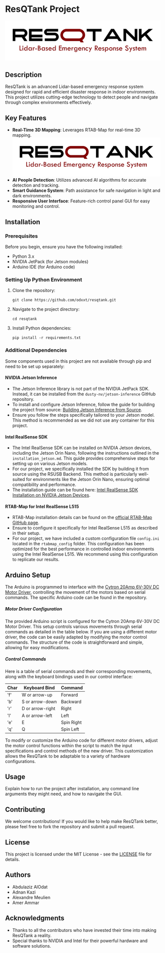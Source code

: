 # ResQTank Project
![ResQTank Logo](images/logo.jpg)
## Description
ResQTank is an advanced Lidar-based emergency response system designed for rapid and efficient disaster response in indoor environments. This project utilizes cutting-edge technology to detect people and navigate through complex environments effectively.

## Key Features
- **Real-Time 3D Mapping**: Leverages RTAB-Map for real-time 3D mapping.
![ResQTank Logo](images/logo.jpg)
- **AI People Detection**: Utilizes advanced AI algorithms for accurate detection and tracking.
- **Smart Guidance System**: Path assistance for safe navigation in light and dark environments.
- **Responsive User Interface**: Feature-rich control panel GUI for easy monitoring and control.


## Installation

### Prerequisites
Before you begin, ensure you have the following installed:
- Python 3.x
- NVIDIA JetPack (for Jetson modules)
- Arduino IDE (for Arduino code)


### Setting Up Python Environment
1. Clone the repository:
   ```
   git clone https://github.com/odxxt/resqtank.git
   ```
2. Navigate to the project directory:
   ```
   cd resqtank
   ```
3. Install Python dependencies:
   ```
   pip install -r requirements.txt
   ```

### Additional Dependencies
Some components used in this project are not available through pip and need to be set up separately:


#### NVIDIA Jetson Inference
- The Jetson Inference library is not part of the NVIDIA JetPack SDK. Instead, it can be installed from the `dusty-nv/jetson-inference` GitHub repository.
- To install and configure Jetson Inference, follow the guide for building the project from source:
  [Building Jetson Inference from Source](https://github.com/dusty-nv/jetson-inference/blob/master/docs/building-repo-2.md#building-the-project-from-source).
- Ensure you follow the steps specifically tailored to your Jetson model. This method is recommended as we did not use any container for this project.


#### Intel RealSense SDK
- The Intel RealSense SDK can be installed on NVIDIA Jetson devices, including the Jetson Orin Nano, following the instructions outlined in the `installation_jetson.md`. This guide provides comprehensive steps for setting up on various Jetson models.
- For our project, we specifically installed the SDK by building it from source using the RSUSB Backend. This method is particularly well-suited for environments like the Jetson Orin Nano, ensuring optimal compatibility and performance.
- The installation guide can be found here: [Intel RealSense SDK Installation on NVIDIA Jetson Devices](https://github.com/IntelRealSense/librealsense/blob/master/doc/installation_jetson.md#nvidia-jetson-devices).


#### RTAB-Map for Intel RealSense L515
- RTAB-Map installation details can be found on the [official RTAB-Map GitHub page](https://github.com/introlab/rtabmap).
- Ensure to configure it specifically for Intel RealSense L515 as described in their setup. 
- For our project, we have included a custom configuration file `config.ini` located in the `rtabmap_config` folder. This configuration has been optimized for the best performance in controlled indoor environments using the Intel RealSense L515. We recommend using this configuration to replicate our results.

## Arduino Setup
The Arduino is programmed to interface with the [Cytron 20Amp 6V-30V DC Motor Driver](https://www.cytron.io/p-20amp-6v-30v-dc-motor-driver), controlling the movement of the motors based on serial commands. The specific Arduino code can be found in the repository.

##### Motor Driver Configuration
The provided Arduino script is configured for the Cytron 20Amp 6V-30V DC Motor Driver. This setup controls various movements through serial commands as detailed in the table below. If you are using a different motor driver, the code can be easily adapted by modifying the motor control commands. The structure of the code is straightforward and simple, allowing for easy modifications.

##### Control Commands
Here is a table of serial commands and their corresponding movements, along with the keyboard bindings used in our control interface:

| Char | Keyboard Bind    | Command      |
|------|------------------|--------------|
| 'f'  | W or arrow-up    | Forward      |
| 'b'  | S or arrow-down  | Backward     |
| 'r'  | D or arrow-right | Right        |
| 'l'  | A or arrow-left  | Left         |
| 'e'  | E                | Spin Right   |
| 'q'  | Q                | Spin Left    |

To modify or customize the Arduino code for different motor drivers, adjust the motor control functions within the script to match the input specifications and control methods of the new driver. This customization allows the ResQTank to be adaptable to a variety of hardware configurations.

## Usage
Explain how to run the project after installation, any command line arguments they might need, and how to navigate the GUI.

## Contributing
We welcome contributions! If you would like to help make ResQTank better, please feel free to fork the repository and submit a pull request.

## License
This project is licensed under the MIT License - see the [LICENSE](LICENSE) file for details.

## Authors
- Abdulaziz AlOdat
- Adnan Kazi
- Alexandre Meulien
- Amer Ammar

## Acknowledgments
- Thanks to all the contributors who have invested their time into making ResQTank a reality.
- Special thanks to NVIDIA and Intel for their powerful hardware and software solutions.
